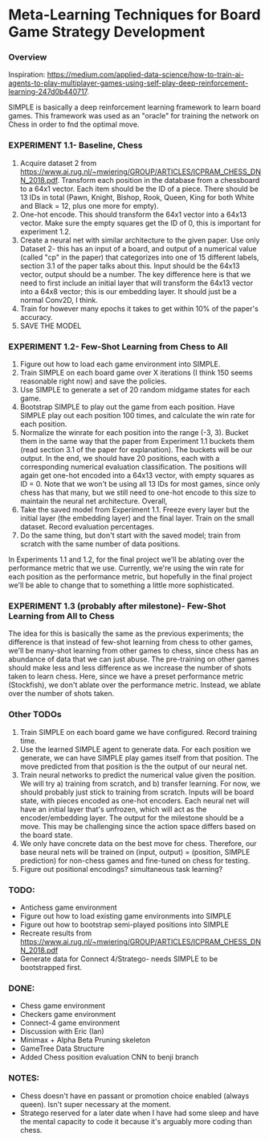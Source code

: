 # Meta-Learning Techniques for Board Game Strategy Development

### Overview
Inspiration: https://medium.com/applied-data-science/how-to-train-ai-agents-to-play-multiplayer-games-using-self-play-deep-reinforcement-learning-247d0b440717.

SIMPLE is basically a deep reinforcement learning framework to learn board games. This framework was used as an "oracle" for training the network on Chess in order to fnd the optimal move.

### EXPERIMENT 1.1- Baseline, Chess
1. Acquire dataset 2 from https://www.ai.rug.nl/~mwiering/GROUP/ARTICLES/ICPRAM_CHESS_DNN_2018.pdf. Transform each position in the database from a chessboard to a 64x1 vector. Each item should be the ID of a piece. There should be 13 IDs in total (Pawn, Knight, Bishop, Rook, Queen, King for both White and Black = 12, plus one more for empty).
2. One-hot encode. This should transform the 64x1 vector into a 64x13 vector. Make sure the empty squares get the ID of 0, this is important for experiment 1.2.
3. Create a neural net with similar architecture to the given paper. Use only Dataset 2- this has an input of a board, and output of a numerical value (called "cp" in the paper) that categorizes into one of 15 different labels, section 3.1 of the paper talks about this. Input should be the 64x13 vector, output should be a number. The key difference here is that we need to first include an initial layer that will transform the 64x13 vector into a 64x8 vector; this is our embedding layer. It should just be a normal Conv2D, I think.
4. Train for however many epochs it takes to get within 10% of the paper's accuracy.
5. SAVE THE MODEL

### EXPERIMENT 1.2- Few-Shot Learning from Chess to All
1. Figure out how to load each game environment into SIMPLE.
2. Train SIMPLE on each board game over X iterations (I think 150 seems reasonable right now) and save the policies. 
3. Use SIMPLE to generate a set of 20 random midgame states for each game.
4. Bootstrap SIMPLE to play out the game from each position. Have SIMPLE play out each position 100 times, and calculate the win rate for each position.
5. Normalize the winrate for each position into the range (-3, 3). Bucket them in the same way that the paper from Experiment 1.1 buckets them (read section 3.1 of the paper for explanation). The buckets will be our output. In the end, we should have 20 positions, each with a corresponding numerical evaluation classification. The positions will again get one-hot encoded into a 64x13 vector, with empty squares as ID = 0. Note that we won't be using all 13 IDs for most games, since only chess has that many, but we still need to one-hot encode to this size to maintain the neural net architecture. Overall, 
6. Take the saved model from Experiment 1.1. Freeze every layer but the initial layer (the embedding layer) and the final layer. Train on the small dataset. Record evaluation percentages.
7. Do the same thing, but don't start with the saved model; train from scratch with the same number of data positions.

In Experiments 1.1 and 1.2, for the final project we'll be ablating over the performance metric that we use. Currently, we're using the win rate for each position as the performance metric, but hopefully in the final project we'll be able to change that to something a little more sophisticated.

### EXPERIMENT 1.3 (probably after milestone)- Few-Shot Learning from All to Chess
The idea for this is basically the same as the previous experiments; the difference is that instead of few-shot learning from chess to other games, we'll be many-shot learning from other games to chess, since chess has an abundance of data that we can just abuse. The pre-training on other games should make less and less difference as we increase the number of shots taken to learn chess. Here, since we have a preset performance metric (Stockfish), we don't ablate over the performance metric. Instead, we ablate over the number of shots taken. 



### Other TODOs

1. Train SIMPLE on each board game we have configured. Record training time.
2. Use the learned SIMPLE agent to generate data. For each position we generate, we can have SIMPLE play games itself from that position. The move predicted from that position is the the output of our neural net. 
3. Train neural networks to predict the numerical value given the position. We will try a) training from scratch, and b) transfer learning. For now, we should probably just stick to training from scratch. Inputs will be board state, with pieces encoded as one-hot encoders. Each neural net will have an initial layer that's unfrozen, which will act as the encoder/embedding layer. The output for the milestone should be a move. This may be challenging since the action space differs based on the board state. 
4. We only have concrete data on the best move for chess. Therefore, our base neural nets will be trained on (input, output) = (position, SIMPLE prediction) for non-chess games and fine-tuned on chess for testing.
5. Figure out positional encodings? simultaneous task learning?


### TODO:
- Antichess game environment
- Figure out how to load existing game environments into SIMPLE
- Figure out how to bootstrap semi-played positions into SIMPLE
- Recreate results from https://www.ai.rug.nl/~mwiering/GROUP/ARTICLES/ICPRAM_CHESS_DNN_2018.pdf
- Generate data for Connect 4/Stratego- needs SIMPLE to be bootstrapped first.

### DONE:
- Chess game environment
- Checkers game environment
- Connect-4 game environment
- Discussion with Eric (Ian)
- Minimax + Alpha Beta Pruning skeleton
- GameTree Data Structure
- Added Chess position evaluation CNN to benji branch

### NOTES:
- Chess doesn't have en passant or promotion choice enabled (always queen). Isn't super necessary at the moment.
- Stratego reserved for a later date when I have had some sleep and have the mental capacity to code it because it's arguably more coding than chess.
